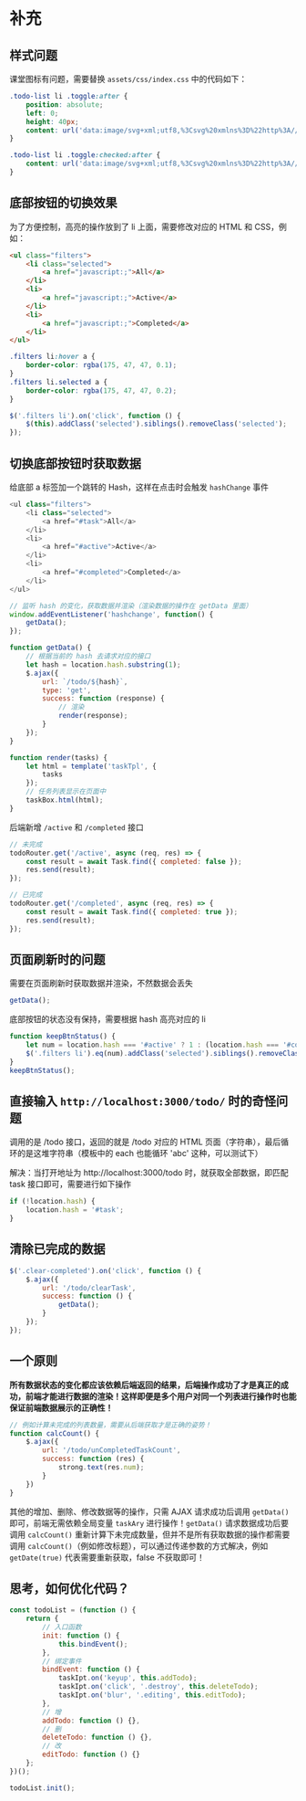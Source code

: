# 补充

## 样式问题

课堂图标有问题，需要替换 `assets/css/index.css` 中的代码如下：

```css
.todo-list li .toggle:after {
    position: absolute;
    left: 0;
    height: 40px;
    content: url('data:image/svg+xml;utf8,%3Csvg%20xmlns%3D%22http%3A//www.w3.org/2000/svg%22%20width%3D%2240%22%20height%3D%2240%22%20viewBox%3D%22-10%20-18%20100%20135%22%3E%3Ccircle%20cx%3D%2250%22%20cy%3D%2250%22%20r%3D%2250%22%20fill%3D%22none%22%20stroke%3D%22%23ededed%22%20stroke-width%3D%223%22/%3E%3C/svg%3E');
}

.todo-list li .toggle:checked:after {
    content: url('data:image/svg+xml;utf8,%3Csvg%20xmlns%3D%22http%3A//www.w3.org/2000/svg%22%20width%3D%2240%22%20height%3D%2240%22%20viewBox%3D%22-10%20-18%20100%20135%22%3E%3Ccircle%20cx%3D%2250%22%20cy%3D%2250%22%20r%3D%2250%22%20fill%3D%22none%22%20stroke%3D%22%23bddad5%22%20stroke-width%3D%223%22/%3E%3Cpath%20fill%3D%22%235dc2af%22%20d%3D%22M72%2025L42%2071%2027%2056l-4%204%2020%2020%2034-52z%22/%3E%3C/svg%3E');
}
```

## 底部按钮的切换效果

为了方便控制，高亮的操作放到了 li 上面，需要修改对应的 HTML 和 CSS，例如：

```html
<ul class="filters">
    <li class="selected">
        <a href="javascript:;">All</a>
    </li>
    <li>
        <a href="javascript:;">Active</a>
    </li>
    <li>
        <a href="javascript:;">Completed</a>
    </li>
</ul>
```

```css
.filters li:hover a {
    border-color: rgba(175, 47, 47, 0.1);
}
.filters li.selected a {
    border-color: rgba(175, 47, 47, 0.2);
}
```

```javascript
$('.filters li').on('click', function () {
    $(this).addClass('selected').siblings().removeClass('selected');
});
```

## 切换底部按钮时获取数据

给底部 a 标签加一个跳转的 Hash，这样在点击时会触发 `hashChange` 事件

```javascript
<ul class="filters">
    <li class="selected">
        <a href="#task">All</a>
    </li>
    <li>
        <a href="#active">Active</a>
    </li>
    <li>
        <a href="#completed">Completed</a>
    </li>
</ul>
```

```javascript
// 监听 hash 的变化，获取数据并渲染（渲染数据的操作在 getData 里面）
window.addEventListener('hashchange', function() {
    getData();
});
```

```javascript
function getData() {
    // 根据当前的 hash 去请求对应的接口
    let hash = location.hash.substring(1);
    $.ajax({
        url: `/todo/${hash}`,
        type: 'get',
        success: function (response) {
            // 渲染
            render(response);
        }
    });
}
```

```javascript
function render(tasks) {
    let html = template('taskTpl', {
        tasks
    });
    // 任务列表显示在页面中
    taskBox.html(html);
}
```

后端新增 `/active` 和 `/completed` 接口

```javascript
// 未完成
todoRouter.get('/active', async (req, res) => {
    const result = await Task.find({ completed: false });
    res.send(result);
});

// 已完成
todoRouter.get('/completed', async (req, res) => {
    const result = await Task.find({ completed: true });
    res.send(result);
});
```

## 页面刷新时的问题

需要在页面刷新时获取数据并渲染，不然数据会丢失

```javascript
getData();
```

底部按钮的状态没有保持，需要根据 hash 高亮对应的 li

```javascript
function keepBtnStatus() {
    let num = location.hash === '#active' ? 1 : (location.hash === '#completed' ? 2 : 0);
    $('.filters li').eq(num).addClass('selected').siblings().removeClass('selected');
}
keepBtnStatus();
```

## 直接输入 `http://localhost:3000/todo/` 时的奇怪问题

调用的是 /todo 接口，返回的就是 /todo 对应的 HTML 页面（字符串），最后循环的是这堆字符串（模板中的 each 也能循环 'abc' 这种，可以测试下）

解决：当打开地址为 http://localhost:3000/todo 时，就获取全部数据，即匹配 task 接口即可，需要进行如下操作

```javascript
if (!location.hash) {
    location.hash = '#task';
}
```

## 清除已完成的数据

```javascript
$('.clear-completed').on('click', function () {
    $.ajax({
        url: '/todo/clearTask',
        success: function () {
            getData();
        }
    });
});
```

## 一个原则

**所有数据状态的变化都应该依赖后端返回的结果，后端操作成功了才是真正的成功，前端才能进行数据的渲染！这样即便是多个用户对同一个列表进行操作时也能保证前端数据展示的正确性！**

```javascript
// 例如计算未完成的列表数量，需要从后端获取才是正确的姿势！
function calcCount() {
    $.ajax({
        url: '/todo/unCompletedTaskCount',
        success: function (res) {
            strong.text(res.num);
        }
    })
}
```

其他的增加、删除、修改数据等的操作，只需 AJAX 请求成功后调用 `getData()` 即可，前端无需依赖全局变量 `taskAry` 进行操作！`getData()` 请求数据成功后要调用 `calcCount()` 重新计算下未完成数量，但并不是所有获取数据的操作都需要调用 `calcCount()`（例如修改标题），可以通过传递参数的方式解决，例如 `getDate(true)` 代表需要重新获取，false 不获取即可！

## 思考，如何优化代码？

```javascript
const todoList = (function () {
	return {
		// 入口函数
		init: function () {
			this.bindEvent();
		},
		// 绑定事件
		bindEvent: function () {
			taskIpt.on('keyup', this.addTodo);
			taskIpt.on('click', '.destroy', this.deleteTodo);
			taskIpt.on('blur', '.editing', this.editTodo);
		},
		// 增
		addTodo: function () {},
		// 删
		deleteTodo: function () {},
		// 改
		editTodo: function () {}
	};
})();

todoList.init();
```

